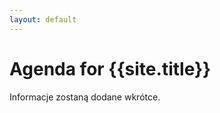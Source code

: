 ```yaml
---
layout: default
---
```

Agenda for {{site.title}}
===

Informacje zostaną dodane wkrótce.

<!-- Friday 14.09.2018
---
### Session I 16:30 – 19:30
Chairman: J Lorenz, M Fryczkowski, A Paradysz, R Zdrojowy

* K Sobieralska-Michalak: Quality of life in patients with urinary incontinence.
* K Strojek: An attempt to objectify the effects of therapy in patients with urinary stress incontinence.
* K Ptaszkowski: Elastographic assessment of the pelvic floor muscles after the use of high-induction electromagnetic stimulation in women with urinary stress incontinence - a case report
* A Kołodziej: Is urodynamic testing necessary in a patient with LUTS?
* B. Małkiewicz, P. Hackemer, F. Menzel: LUTS, OAB – modern pharmacotherapy.
* Kołodziej: Treatment of complex diseases of the pelvic floor. -->

